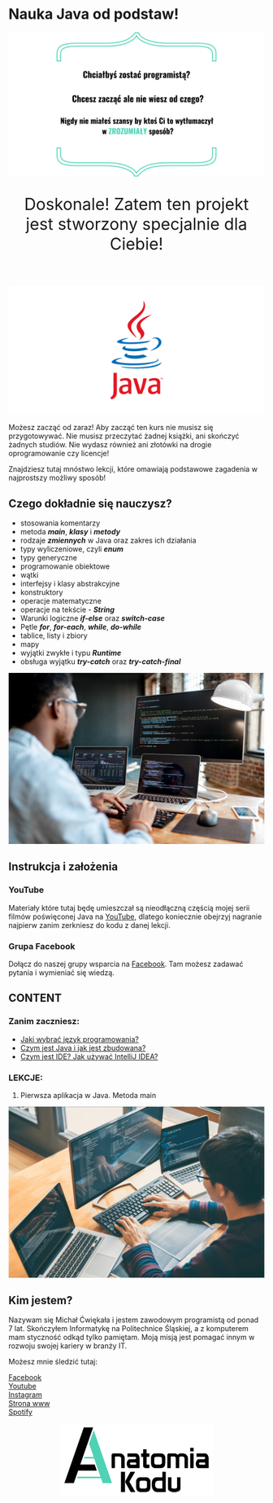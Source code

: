 # Nauka Java od podstaw!

![logo](docs/java-repo-opis.png)
<br/>
<p style="text-align:center;font-size:32px">
 Doskonale! Zatem ten projekt jest stworzony specjalnie dla Ciebie!
</p>
<br/>

![logo](docs/java-logo.png)

Możesz zacząć od zaraz! Aby zacząć ten kurs nie musisz się przygotowywać. Nie musisz przeczytać żadnej książki, ani skończyć żadnych studiów. Nie wydasz również ani złotówki na drogie oprogramowanie czy licencje! 

Znajdziesz tutaj mnóstwo lekcji, które omawiają podstawowe zagadenia w najprostszy możliwy sposób!    

## Czego dokładnie się nauczysz?
* stosowania komentarzy
* metoda ***main***, ***klasy*** i ***metody***
* rodzaje ***zmiennych*** w Java oraz zakres ich działania
* typy wyliczeniowe, czyli ***enum***
* typy generyczne
* programowanie obiektowe
* wątki
* interfejsy i klasy abstrakcyjne
* konstruktory
* operacje matematyczne
* operacje na tekście - ***String***
* Warunki logiczne ***if-else*** oraz ***switch-case***
* Pętle ***for***, ***for-each***, ***while***, ***do-while***
* tablice, listy i zbiory
* mapy
* wyjątki zwykłe i typu ***Runtime***
* obsługa wyjątku ***try-catch*** oraz ***try-catch-final***

![zdjecie](docs/photo1.png)

## Instrukcja i założenia
### YouTube
Materiały które tutaj będę umieszczał są nieodłączną częścią mojej serii filmów poświęconej Java na [YouTube](https://www.youtube.com/c/AnatomiaKodu), dlatego koniecznie obejrzyj nagranie najpierw zanim zerkniesz do kodu z danej lekcji.

### Grupa Facebook
Dołącz do naszej grupy wsparcia na [Facebook](https://www.facebook.com/groups/jak.zostac.programista.2). Tam możesz zadawać pytania i wymieniać się wiedzą.

## CONTENT
### Zanim zaczniesz:
- [Jaki wybrać język programowania?](https://www.youtube.com/watch?v=NvMyhQPUrbo&t=2s&ab_channel=AnatomiaKodu)
- [Czym jest Java i jak jest zbudowana?](https://www.youtube.com/watch?v=bfB4H61K2Lk&t=2s&ab_channel=AnatomiaKodu)
- [Czym jest IDE? Jak używać IntelliJ IDEA?](https://www.youtube.com/watch?v=cqtN7eLD5yU&t=234s&ab_channel=AnatomiaKodu)
### LEKCJE:
1. Pierwsza aplikacja w Java. Metoda main

![zdjecie](docs/photo2.png)

## Kim jestem?

Nazywam się Michał Ćwiękała i jestem zawodowym programistą od ponad 7 lat. Skończyłem Informatykę na Politechnice Śląskiej, a z komputerem mam styczność odkąd tylko pamiętam. Moją misją jest pomagać innym w rozwoju swojej kariery w branży IT.
 
Możesz mnie śledzić tutaj:

[Facebook](https://www.facebook.com/AnatomiaKodu)  
[Youtube](https://www.youtube.com/c/AnatomiaKodu)  
[Instagram](https://www.instagram.com/anatomiakodu/)  
[Strona www](https://anatomiakodu.pl/)  
[Spotify](https://open.spotify.com/show/3aXS6JAvx91eApuUZ9O7XA)

<p align="center">
    <img src="docs/logo.png" width="300">
</p>